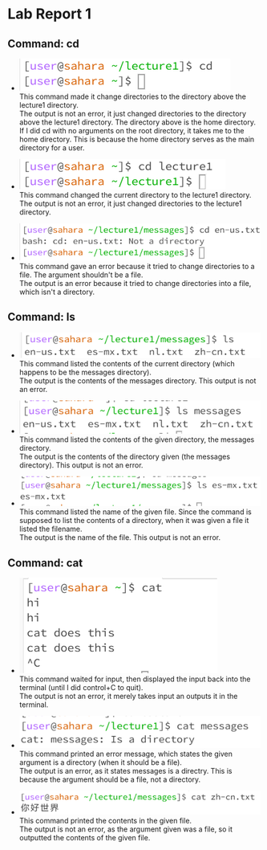 # Lab Report 1

## Command: cd
- ![Image](Screenshot%202023-10-02%20125930.png)  
This command made it change directories to the directory above the lecture1 directory.    
The output is not an error, it just changed directories to the directory above the lecture1 directory.
The directory above is the home directory. If I did cd with no arguments on the root directory, it takes me to the home directory.
This is because the home directory serves as the main directory for a user.


- ![Image](Screenshot%202023-10-02-1.png)  
This command changed the current directory to the lecture1 directory.  
The output is not an error, it just changed directories to the lecture1 directory.     


- ![Image](Screenshot%202023-10-02-2.png)  
This command gave an error because it tried to change directories to a file. The argument shouldn't be a file.  
The output is an error because it tried to change directories into a file, which isn't a directory.  


## Command: ls
- ![Image](Screenshot%202023-10-02-3.png)  
This command listed the contents of the current directory (which happens to be the messages directory).   
The output is the contents of the messages directory. This output is not an error. 


- ![Image](Screenshot%202023-10-02-5.png)  
This command listed the contents of the given directory, the messages directory.  
The output is the contents of the directory given (the messages directory). This output is not an error. 


- ![Image](Screenshot%202023-10-02-6.png)  
This command listed the name of the given file. Since the command is supposed to list the contents of a directory, when it was given a file it listed the filename.  
The output is the name of the file. This output is not an error. 


## Command: cat
- ![Image](Screenshot%202023-10-02%20134222.png)  
This command waited for input, then displayed the input back into the terminal (until I did control+C to quit).  
The output is not an error, it merely takes input an outputs it in the terminal.  

- ![Image](Screenshot%202023-10-02-8131654.png)  
This command printed an error message, which states the given argument is a directory (when it should be a file).  
The output is an error, as it states messages is a directry. This is because the argument should be a file, not a directory.

- ![Image](Screenshot%202023-10-02-7131628.png)  
This command printed the contents in the given file.  
The output is not an error, as the argument given was a file, so it outputted the contents of the given file.
